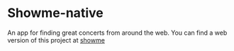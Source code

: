 # Showme-native

An app for finding great concerts from around the web. You can find a web version of this project at [showme](https://www.showme.band)
